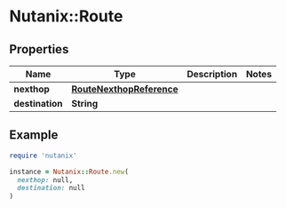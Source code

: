 # Nutanix::Route

## Properties

| Name | Type | Description | Notes |
| ---- | ---- | ----------- | ----- |
| **nexthop** | [**RouteNexthopReference**](RouteNexthopReference.md) |  |  |
| **destination** | **String** |  |  |

## Example

```ruby
require 'nutanix'

instance = Nutanix::Route.new(
  nexthop: null,
  destination: null
)
```

